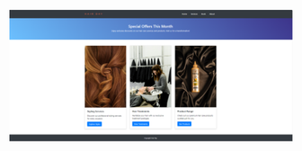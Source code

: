 ![hair day homepage](https://github.com/victorjongsoon/meta-front-end-developer-professional/blob/main/4.html-and-css-in-depth/week3/assg/hair-day.PNG)